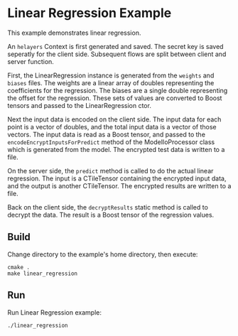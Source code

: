 # Linear Regression Example

This example demonstrates linear regression.  

An `helayers` Context is first generated and saved. The secret key is saved seperatly for the client side.  Subsequent flows are split between client and server function.

First, the LinearRegression instance is generated from the `weights` and `biases` files.  The weights are a linear array of doubles representing the coefficients for the regression.  The biases are a single double representing the offset for the regression.  These sets of values are converted to Boost tensors and passed to the LinearRegression ctor.

Next the input data is encoded on the client side.  The input data for each point is a vector of doubles, and the total input data is a vector of those vectors.  The input data is read as a Boost tensor, and passed to the `encodeEncryptInputsForPredict` method of the ModelIoProcessor class which is generated from the model.  The encrypted test data is written to a file.

On the server side, the `predict` method is called to do the actual linear regression.  The input is a CTileTensor containing the encrypted input data, and the output is another CTileTensor.  The encrypted results are written to a file.

Back on the client side, the `decryptResults` static method is called to decrypt the data.  The result is a Boost tensor of the regression values.

## Build
Change directory to the example's home directory, then execute:

    cmake .
    make linear_regression

## Run

Run Linear Regression example:

    ./linear_regression

